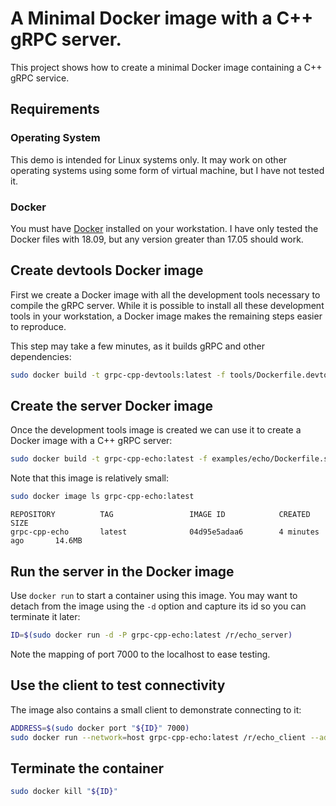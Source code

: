 # A Minimal Docker image with a C++ gRPC server.

This project shows how to create a minimal Docker image containing a C++ gRPC
service.

## Requirements

### Operating System

This demo is intended for Linux systems only. It may work on other operating
systems using some form of virtual machine, but I have not tested it.

### Docker

You must have [Docker][docker-link] installed on your workstation. I have only
tested the Docker files with 18.09, but any version greater than 17.05 should
work.

## Create devtools Docker image

First we create a Docker image with all the development tools necessary to
compile the gRPC server. While it is possible to install all these development
tools in your workstation, a Docker image makes the remaining steps easier to
reproduce.

This step may take a few minutes, as it builds gRPC and other dependencies:

```bash
sudo docker build -t grpc-cpp-devtools:latest -f tools/Dockerfile.devtools tools
```

## Create the server Docker image

Once the development tools image is created we can use it to create a Docker
image with a C++ gRPC server:

```bash
sudo docker build -t grpc-cpp-echo:latest -f examples/echo/Dockerfile.server .
```

Note that this image is relatively small:

```bash
sudo docker image ls grpc-cpp-echo:latest
```

```console
REPOSITORY          TAG                 IMAGE ID            CREATED             SIZE
grpc-cpp-echo       latest              04d95e5adaa6        4 minutes ago       14.6MB
```

## Run the server in the Docker image

Use `docker run` to start a container using this image. You may want to detach
from the image using the `-d` option and capture its id so you can terminate it
later:

```bash
ID=$(sudo docker run -d -P grpc-cpp-echo:latest /r/echo_server)
```

Note the mapping of port 7000 to the localhost to ease testing.

## Use the client to test connectivity

The image also contains a small client to demonstrate connecting to it:

```bash
ADDRESS=$(sudo docker port "${ID}" 7000)
sudo docker run --network=host grpc-cpp-echo:latest /r/echo_client --address "${ADDRESS}"
```

## Terminate the container

```bash
sudo docker kill "${ID}"
```

[docker-link]: https://www.docker.com/
